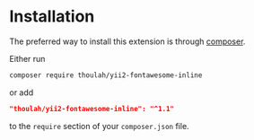 # Installation

The preferred way to install this extension is through [composer](https://getcomposer.org/).

Either run

```bash
composer require thoulah/yii2-fontawesome-inline
```

or add

```json
"thoulah/yii2-fontawesome-inline": "^1.1"
```

to the `require` section of your `composer.json` file.
